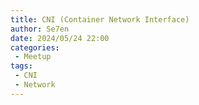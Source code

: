 ```yaml
---
title: CNI (Container Network Interface)
author: Se7en
date: 2024/05/24 22:00
categories:
 - Meetup
tags:
 - CNI
 - Network
---
```


